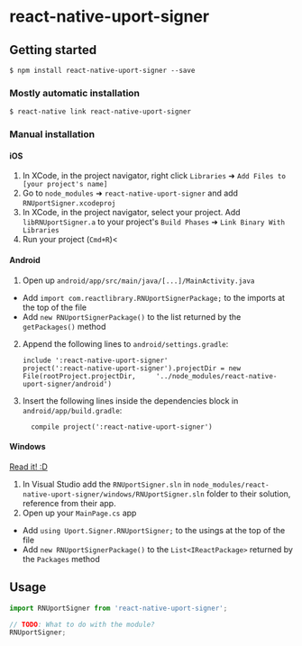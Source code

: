 
# react-native-uport-signer

## Getting started

`$ npm install react-native-uport-signer --save`

### Mostly automatic installation

`$ react-native link react-native-uport-signer`

### Manual installation


#### iOS

1. In XCode, in the project navigator, right click `Libraries` ➜ `Add Files to [your project's name]`
2. Go to `node_modules` ➜ `react-native-uport-signer` and add `RNUportSigner.xcodeproj`
3. In XCode, in the project navigator, select your project. Add `libRNUportSigner.a` to your project's `Build Phases` ➜ `Link Binary With Libraries`
4. Run your project (`Cmd+R`)<

#### Android

1. Open up `android/app/src/main/java/[...]/MainActivity.java`
  - Add `import com.reactlibrary.RNUportSignerPackage;` to the imports at the top of the file
  - Add `new RNUportSignerPackage()` to the list returned by the `getPackages()` method
2. Append the following lines to `android/settings.gradle`:
  	```
  	include ':react-native-uport-signer'
  	project(':react-native-uport-signer').projectDir = new File(rootProject.projectDir, 	'../node_modules/react-native-uport-signer/android')
  	```
3. Insert the following lines inside the dependencies block in `android/app/build.gradle`:
  	```
      compile project(':react-native-uport-signer')
  	```

#### Windows
[Read it! :D](https://github.com/ReactWindows/react-native)

1. In Visual Studio add the `RNUportSigner.sln` in `node_modules/react-native-uport-signer/windows/RNUportSigner.sln` folder to their solution, reference from their app.
2. Open up your `MainPage.cs` app
  - Add `using Uport.Signer.RNUportSigner;` to the usings at the top of the file
  - Add `new RNUportSignerPackage()` to the `List<IReactPackage>` returned by the `Packages` method


## Usage
```javascript
import RNUportSigner from 'react-native-uport-signer';

// TODO: What to do with the module?
RNUportSigner;
```
  